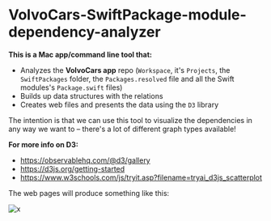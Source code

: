 # VolvoCars-SwiftPackage-module-dependency-analyzer

**This is a Mac app/command line tool that:**
* Analyzes the **VolvoCars app** repo (`Workspace`, it's `Projects`, the `SwiftPackages` folder, the `Packages.resolved` file and all the Swift modules's `Package.swift` files)
* Builds up data structures with the relations
* Creates web files and presents the data using the `D3` library

The intention is that we can use this tool to visualize the dependencies in any way we want to – there's a lot of different graph types available!

**For more info on D3:**
* https://observablehq.com/@d3/gallery
* https://d3js.org/getting-started
* https://www.w3schools.com/js/tryit.asp?filename=tryai_d3js_scatterplot

The web pages will produce something like this:

![x](https://github.com/rickarddahlvolvocars/VolvoCars-SwiftPackage-module-dependency-analyzer/assets/102733807/e27d6753-63ee-4a67-babf-d73eed998679)
